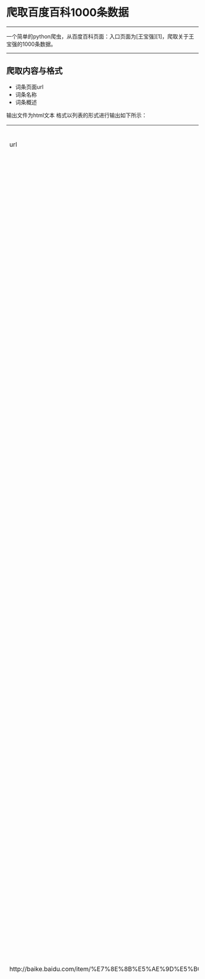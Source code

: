 ﻿# 爬取百度百科1000条数据

------

一个简单的python爬虫，从百度百科页面：入口页面为[王宝强][1]，爬取关于王宝强的1000条数据。


----------

## 爬取内容与格式 ##

 - 词条页面url
 - 词条名称
 - 词条概述
 
输出文件为html文本
格式以列表的形式进行输出如下所示：

<table>
<tr>
<td>url</td>
<td>词条名称</td>
<td>简介</td>
</tr>
<tr>
<td>http://baike.baidu.com/item/%E7%8E%8B%E5%AE%9D%E5%BC%BA/40464</td>
<td>王宝强</td>
<td>王宝强，1984年5月29日出生于河北省邢台市，中国内地男演员、导演。王宝强6岁开始练习武术，8岁在嵩山少林寺做俗家弟子。2003年，凭借剧情片《盲井》获得第40届台湾电影金马奖最佳新演员奖[1-2]  。2004年，因参演冯小刚执导的剧情片《天下无贼》而获得关注。2008年，凭借《士兵突击》中许三多一角获得第24届中国电视金鹰奖最具人气男演员奖以及观众喜爱的电视剧男演员奖[3-4]  ；同年，因出演《我的兄弟叫顺溜》中顺溜一角而受到广泛关注[5]  。2010年，出演战争剧《为了新中国前进》[6]  。2011年，凭借喜剧片《Hello!树先生》获得俄罗斯、美国纽约、意大利电影节最佳男主角奖及亚太电影奖。2012年，与徐峥继《人在囧途》再度合作的《人再囧途之泰囧》刷新华语电影票房纪录。2014年，相继主演了科幻片《冰封：重生之门》、动作片《一个人的武林》[7]  。2015年，主演了陈凯歌执导的奇幻片《道士下山》；12月，主演喜剧片《唐人街探案》[8-9]  。2016年，执导了个人电影处女作《大闹天竺》[10]  。2016年8月14日凌晨，王宝强在微博发离婚声明，与妻子解除婚姻关系。[11-12]  15日上午9时许，王宝强本人在律师陪同下来到北京朝阳法院，起诉其妻马蓉要求离婚。朝阳法院经审查符合立案条件，已正式受理此案。[13]  </td>
</tr>
</table>

以上述形式爬取了1000条相关的消息：


----------
## 项目结构：##

> * 爬虫调度端

参见文件：spider_main.py
在其中实例化了：
url管理器
下载器
解析器
输出器
传入入口url.
代码：

```python
import html_downloader
import html_outputer
import html_parser
import url_manager
class SpiderMain():
    def __init__(self):
        self.urls = url_manager.UrlManager()#url 管理器
        self.downloader = html_downloader.HtmlDownloader()#下载器
        self.parser = html_parser.HtmlParser()#解析器
        self.outputer = html_outputer.HtmlOutputer()#输出器

    #爬虫调度器
    def craw(self,root_url):
        #将入口ｕｒｌ添加到ｕｒｌ管理器中
        self.urls.add_new_url(root_url)
        #循环ｕｒｌ管理器中的ｕｒｌ，获取还没下载的新的ｕｒl
        count = 1
        while self.urls.has_new_url():
            try:#有些ｕｒｌ不能访问，可能出现错误，所以ｔｒｙ一下
                #记录这是当前的爬取的是哪个以及第几个ｕｒｌ
                new_url = self.urls.get_new_url()
                print 'craw %d : %s'%(count,new_url)
                #将新的ｕｒｌ的ｈｔｍｌ下载
                html_cont = self.downloader.download(new_url)
                #将新的ｕｒｌ和ｈｔｍｌ传入解析器进行解析，获得新的ｕｒｌｓ和ｄａｔａ
                new_urls,new_data = self.parser.parse(new_url,html_cont)
                #将新得到ｕｒｌｓ添加到ｕｒｌ管理器
                self.urls.add_new_urls(new_urls)
                #将新的数据进行收集
                self.outputer.collect_data(new_data)

                if count == 1000:
                    break
                count+=1
            except:
                print 'craw failed'
        # 最后输出收集好的数据
        self.outputer.output_html()
#主函数入口
if __name__=="__main__":
    root_url = "http://baike.baidu.com/item/%E7%8E%8B%E5%AE%9D%E5%BC%BA/40464"
    #创建爬虫
    obj_spider = SpiderMain()

```

> * url 管理器，管理还未爬取和已经爬取url

```python
#coding:utf-8
#ｕｒｌ管理器
class UrlManager(object):
    def __init__(self):
        #待爬取的ｕｒｌ列表
        self.new_urls = set()
        #已经爬取过的ｕｒｌ
        self.old_urls = set()
    #添加新的ｕｒｌ，添加一条
    def add_new_url(self, url):
        #首先判断是否是空的
        if url is None:
            return
        #判断是不是已经爬过或者在待爬列表中
        if url not in self.new_urls and url not in self.old_urls:
            self.new_urls.add(url)

    #添加一组ｕｒｌ
    def add_new_urls(self, urls):
        #ｕｒｌｓ为空，或者列表长度为０
        if urls is None or len(urls) == 0:
            return
        for url in urls:
            self.add_new_url(url)

    def has_new_url(self):
        return len(self.new_urls) != 0

    def get_new_url(self):
        #从新的ｕｒｌ中移除并且添加到老的ｕｒｌ中
        new_url = self.new_urls.pop()
        self.old_urls.add(new_url)

```

> * url下载器：url管理器将待爬取的url传送给网页下载器，进行下载，然后以字符串的形式传递给网页解析器进行解析。

```python
#coding:utf-8
#下载器
import urllib2


class HtmlDownloader(object):
    def download(self, url):
        if url is None:
            return None

        response = urllib2.urlopen(url)
        #如果读取失败
        if response.getcode() !=200:
            return  None
        #读取成功，返回内容
        return response.read()
```

> * 解析器，将需要的内容进行解析：
解析的过程需要分析，利用浏览器的查看元素功能查看对应内容的格式进行解析：
这里使用了BeautifulSoup 框架,解析器使用的是：html.parser

```python
#coding:utf-8
import re
import urlparse
from bs4 import BeautifulSoup

class HtmlParser(object):
    def parse(self, page_url, html_cont):
        if page_url is None or html_cont is None:
            return
        #创建ｂｅａｕｔｉｆｕｌＳｏｕｐ对象
        soup = BeautifulSoup(html_cont,#待解析的内容
                             'html.parser',#ｈｔｍｌ解析器
                             from_encoding='utf-8')#编码
        #本地方法,获取新的ｕｒｌｓ
        new_urls = self._get_new_urls(page_url,soup)
        #本地方法，获取有用的数据
        new_data = self._get_new_data(page_url,soup)

        return new_urls,new_data


    def _get_new_urls(self, page_url, soup):
        new_urls = set()
        #在分析过程中，百科的内链接是‘/view/123.htm’的形式，所以需要匹配相关的内容
        links = soup.find_all('a',href=re.compile(r"/view/\d+\.htm"))
        for link in links:
            new_url=link['href']
            #如前所述，匹配的形式是“view/123.htm”的形式，必须得加上page_url 即，当前页面的ｕｒｌ。
            new_full_url = urlparse.urljoin(page_url,new_url)
            new_urls.add(new_full_url)
        return new_urls

    #解析数据
    def _get_new_data(self, page_url, soup):
        res_data = {}
        # 打开页面，查看元素
        # <dd class="lemmaWgt-lemmaTitle-title">
        # <h1 >Python</h1>
        #标题标签都是这个格式
        title_node = soup.find('dd',class_="lemmaWgt-lemmaTitle-title").find('h1')

        res_data['title'] = title_node.get_text()


        #内容属性部分
        # < div
        #
        # class ="lemma-summary" label-module="lemmaSummary" >
        #
        # < div
        #
        # class ="para" label-module="para" > Python（英国发音： / ˈpaɪθən / 美国发音： / ˈpaɪθɑːn / ）, 是一种 < a target="_blank" href="/view/125370.htm" > 面向对象 < / a > 、解释型 < a target="_blank" href="/view/2561555.htm" > 计算机程序设计语言 < / a > ，由 < a target="_blank" href="/view/2975166.htm" > Guido van Rossum < / a > 于1989年发明，第一个公开发行版发行于1991年。 < / div > < div class ="para" label-module="para" > Python是纯粹的 < a target="_blank" href="/view/20965.htm" > 自由软件 < / a > ， < a target="_blank" href="/subview/60376/5122159.htm" data-lemmaid="3969" > 源代码 < / a > 和 < a target="_blank" href="/view/592974.htm" > 解释器 < / a > CPython遵循 < a target="_blank" href="/view/130692.htm" > GPL < / a > ( < a target="_blank" href="/view/36272.htm" > GNU < / a > General Public License)协议 < sup >[1] < / sup > < a class ="sup-anchor" name="ref_[1]_21087" > & nbsp; < / a >
        #
        # 。 < / div > < div
        #
        # class ="para" label-module="para" > Python语法简洁清晰，特色之一是强制用空白符(white space)作为语句缩进。 < / div > < div class ="para" label-module="para" > Pref="/view/125370.htm" > 面向对象 < / a > 、解释型 < a target="_blank" href="/view/2561555.htm" > 计算机程序设计语言 < / a > ，由 < a target="_blank" href="/view/2975166.htm" > Guido van Rossum < / a > 于1989年发明，第一个公开发行版发行于1991年。 < / div >
        summary_node = soup.find('div',class_="lemma-summary")
        res_data['summary'] = summary_node.get_text()

        # url
        res_data['url'] = page_url

```

> * 输出器，将解析好的内容以指定的形式输入到指定的文件：

```python
#coding:utf-8
#ｈｔｍｌ输出器
class HtmlOutputer(object):

    def __init__(self):
        self.datas =[]

    #收集数据
    def collect_data(self, data):
        if data is None:
            return
        self.datas.append(data)

    def output_html(self):
        #写入文件，以ｈｔｍｌ的形式输出
        fout = open('output.html','w')

        fout.write("<html>")
        fout.write("<body>")
        #以表格的形式输出
        fout.write("<table>")
        #ptrhon默认编码是ａｓｃｉｉ　所以需要显式的定义编码
        for data in self.datas:
            fout.write("<tr>")
            fout.write("<td>%s</td>" % data['url'])
            fout.write("<td>%s</td>" % data['title'].encode('utf-8'))
            fout.write("<td>%s</td>" % data['summary'].encode('utf-8'))
            fout.write("</tr>")

        fout.write("</table>")
        fout.write("</body>")
        fout.write("</html>")
```

## 输出文件预览 ##

<table><tr><td>http://baike.baidu.com/item/%E7%8E%8B%E5%AE%9D%E5%BC%BA/40464</td><td>王宝强</td><td>
王宝强，1984年5月29日出生于河北省邢台市，中国内地男演员、导演。王宝强6岁开始练习武术，8岁在嵩山少林寺做俗家弟子。2003年，凭借剧情片《盲井》获得第40届台湾电影金马奖最佳新演员奖[1-2] 
。2004年，因参演冯小刚执导的剧情片《天下无贼》而获得关注。2008年，凭借《士兵突击》中许三多一角获得第24届中国电视金鹰奖最具人气男演员奖以及观众喜爱的电视剧男演员奖[3-4] 
；同年，因出演《我的兄弟叫顺溜》中顺溜一角而受到广泛关注[5] 
。2010年，出演战争剧《为了新中国前进》[6] 
。2011年，凭借喜剧片《Hello!树先生》获得俄罗斯、美国纽约、意大利电影节最佳男主角奖及亚太电影奖。2012年，与徐峥继《人在囧途》再度合作的《人再囧途之泰囧》刷新华语电影票房纪录。2014年，相继主演了科幻片《冰封：重生之门》、动作片《一个人的武林》[7] 
。2015年，主演了陈凯歌执导的奇幻片《道士下山》；12月，主演喜剧片《唐人街探案》[8-9] 
。2016年，执导了个人电影处女作《大闹天竺》[10] 
。2016年8月14日凌晨，王宝强在微博发离婚声明，与妻子解除婚姻关系。[11-12] 
  15日上午9时许，王宝强本人在律师陪同下来到北京朝阳法院，起诉其妻马蓉要求离婚。朝阳法院经审查符合立案条件，已正式受理此案。[13] 

</td></tr><tr><td>http://baike.baidu.com/view/10812277.htm</td><td>百度百科：多义词</td><td>
百度百科里，当同一个词条名可指代含义概念不同的事物时，这个词条称为多义词。如词条“苹果”，既可以代表一种水果，也可以指代苹果公司，因此“苹果”是一个多义词。
</td></tr><tr><td>http://baike.baidu.com/view/793565.htm</td><td>韩三平</td><td>
韩三平，1953年10月生于四川旺苍县，中国制片人、导演，原中国电影集团公司董事长。毕业于四川大学中文系[1] 
。1977年进入四川峨嵋电影制片厂，先后任照明工、场记、副导演、艺术中心主任。1983年到北京电影学院导演系进修班学习，毕业后回到峨嵋电影制片厂，任导演、副厂长。1987年，指导拍摄个人首部电影《不沉的地平线》。1991年，编剧并指导拍摄了反映毛泽东近30年的生活片断的故事片《毛泽东的故事》。1994年转任北京电影制片厂副厂长。1999年担任新成立的中国电影集团公司副董事长兼副总经理。2007年升任中影集团董事长。2009年，获2008CCTV中国经济年度人物；同年指导中华人民共和国成立60周年的献礼作品《建国大业》。2014年3月正式退休[2] 
。</td></tr>
<tr><td>http://baike.baidu.com/view/562404.htm</td><td>冯远征</td><td>
冯远征，1962年11月16日生于北京市，陕西韩城市人，中国内地男演员，1985年考入北京人民艺术剧院。1989年，应邀赴联邦德国西柏林高等艺术学院戏剧系进修戏剧表演，主攻格洛托夫斯基表演学派。1991年回国，成为北京人民艺术剧院演员。 2002年，与梅婷合作电视剧《不要和陌生人说话》，塑造心理变态的医生安嘉和[1] 
。2005年，自导自演电视剧《滴血玫瑰》[2] 
。2008年，在冯小刚电影《非诚勿扰》里饰演一个娘娘腔，提名第三十届大众电影百花奖最佳男配角。[3] 
2014年1月，主演爱情喜剧电视剧《男媒婆》[1] 
。2015年4月16日至25日与余少群主演的话剧《风雪夜归人》登陆国家大剧院。[4] 
2015年，凭借《老农民》获得第21届上海电视节最佳男配角奖。[5] 
同年获得获“全国中青年德艺双馨文艺工作者”称号。[6] 

</td></tr><tr><td>http://baike.baidu.com/view/778069.htm</td><td>红旗渠的儿女们</td><td>
中央电视台（CCTV）多次热播大型电视连续剧《红旗渠的儿女们》的阵容堪称华语电视史上的一个巅峰，由中国著名演员陈思成、李芯逸担任第一男女主角，其它华丽演员阵容有汤唯、段奕宏、王宝强、李光洁等。于小莲、金桂生等人物形象深入人心。本剧记录河南林州红旗渠的后代们在改革开放大潮的冲击下走出太行、走出大山，一把瓦刀闯天下，进入城市从事建筑、二次创业的故事。通过对于小莲、金桂生、大群二群兄弟、宁霄雅、金瓦刀、兔子等林州新老两代人的人生经历和心路历程的独特开掘和刻画，以全新的视角开掘和诠释了在新的时代背景下，红旗渠精神新的时代内涵。通过两代人人物命运和观念的冲突的描写，揭示了红旗渠人新旧观念的矛盾和碰撞，红旗渠的后代们经过打拚由穷人致富、由乡巴佬变成城里人，展示了由农业文明进入城市文明的艰难嬗变过程。[1] 

</td></tr><tr><td>http://baike.baidu.com/view/1446503.htm</td><td>即日启程</td><td>
《即日启程》是北京电影制片厂出品的一部都市喜剧片，由刘江执导，范伟、居文沛、刘桦主演。该片于2008年09月30日上映。主要讲述了倒霉的老崔鬼使神差地意外遇到了一位灾星似的女孩小夏，从此开始了他噩梦般的日子。[1] 

</td></tr><tr><td>http://baike.baidu.com/view/1576035.htm</td><td>出门靠朋友</td><td>
《出门靠朋友》是2008年王宝强发行的歌曲。
</td></tr><tr><td>http://baike.baidu.com/view/469556.htm</td><td>胡玫</td><td>
胡玫，1958年9月2日出生于北京，祖籍江苏沛县，中国女影视导演、制片人、编剧。[1] 
1984年指导个人首部电视剧作品《女儿楼》，该片被中国电影家协会、中国电影报评为当年全国十佳影片。[2] 
1989年任独立制片人，拍摄、制作了商业性电视片《新兵小传》、《姊妹迷踪》。1994年为福建电视台编剧并导执导纪实性电视连续剧《昨夜长风》。[3] 
1998年胡玫凭借历史剧《雍正王朝》，被评为中国十大优秀女导演，双十佳电视剧导演。1999年，《雍正王朝》获飞天奖、金鹰奖，“五个一”工程奖，优秀电视剧奖。[4] 
2005年8月，胡玫执导的《汉武大帝》获得2005年飞天奖优秀电视剧奖，胡玫获得中国政府影视大奖“飞天奖”最佳导演奖。2011年5月她执导的歌剧《白毛女》作为建党九十周年的献礼剧目亮相国家大剧院。2015年9月7日，胡玫指导的电视剧《英雄曹操》在安徽卫视播出，并且在日本银河频道播出[5-7] 
。
</td></tr><tr><td>http://baike.baidu.com/view/9860468.htm</td><td>江淮依旧</td><td>
《江淮依旧》是由胡玫执导的古代电视剧，何润东、郭晓婷等参加演出。该剧讲述了两淮盐商与清朝统治者之间的争斗，在扬州这个盐运枢纽口岸，各方商贾在博弈中求得均衡的故事。[1] 

</td></tr><tr><td>http://baike.baidu.com/view/828324.htm</td><td>岳云鹏</td><td>
岳云鹏，男，1985年4月15日出生[1] 
，河南濮阳人，德云社青年相声演员，和孙越、朱云峰、闫云达并称“德云四少”。2004年投身相声界，拜郭德纲为师，主攻相声、太平歌词、竹板书。2005年首次登台演出。2012年出演卢卫国执导的喜剧电影《就是闹着玩的》饰演蔡宝强[2] 
。2013年在北京举办相声专场。2014年中央电视台春节联欢晚会参演小品《扰民了你》获得春晚节目三等奖[3] 
。2015年中央电视台春节联欢晚会与孙越表演相声《我忍不了》。[4] 
同年出演喜剧电影《煎饼侠》和电视剧《先生，你哪位》，其改编的《五环之歌》也成为了《煎饼侠》的推广曲。[5] 
2015年末岳云鹏加盟央视一套真人秀《了不起的挑战》和浙江卫视真人秀《西游奇遇记》担任嘉宾。[6] 
2016年4月，获得东方卫视《欢乐喜剧人第二季》总冠军。[7] 
5月加盟电影《从你的全世界路过》，出演“猪头”[8] 
。
</td></tr><tr><td>http://baike.baidu.com/view/58499.htm</td><td>李元霸</td><td>
李元霸是古典小说《说唐》以及评书《兴唐传》、《瓦岗英雄》中的人物。在《说唐》中是天下第一条好汉，隋唐十八好汉之首。天下无敌。两臂四象不过之力。使一对铁锤，重八百斤。坐骑“万里云”，日行一万，夜走八千。
</td></tr><tr><td>http://baike.baidu.com/view/47449.htm</td><td>潼关</td><td>
潼关位于陕西省渭南市潼关县北，北临黄河，南踞山腰。《水经注》载：“河在关内南流潼激关山，因谓之潼关。”始建于东汉建安元年（196年）。潼关是关中的东大门，历来为兵家必争之地，居中华十大名关第二位，素有“第一关”的美誉，乾隆皇帝游历帝国大好河山，行至于此，也不免感慨潼关之险峻，并于城楼外横额上留下“第一关”的鎏金御书。潼关设于东汉末，当时关城建在黄土塬上，隋代南移数里，唐武则天时北迁塬下，形成今日潼关城旧址。唐置潼津县，明设潼关卫，清为潼关县，民国时袭之。因为潼关地处黄河渡口，位居晋、陕、豫三省要冲，扼长安至洛阳驿道的要冲，是进出三秦之锁钥，所以成为汉末以来东入中原和西出关中、西域的必经之地及关防要隘，历来为兵家必争之地，素有“畿内首险”、“四镇咽喉”、“百二重关”之誉。潼关位于关中平原东部，雄踞秦、晋、豫三省要冲之地，潼关的形势非常险要，南有秦岭。东南有禁谷，谷南又有12连城；北有渭、洛二川会黄河抱关而下，西近华岳。周围山连山，峰连峰，谷深崖绝，山高路狭，中通一条狭窄的羊肠小道，往来仅容一车一马。过去人们常以“细路险与猿猴争”、“人间路止潼关险”来比拟这里形势的隆要。杜甫游此后也有“丈人视要处，窄狭容单车，艰难奋长戟，万古用一夫”的诗句。
</td></tr><tr><td>http://baike.baidu.com/view/3520128.htm</td><td>任正斌</td><td>
任正斌[1] 
，男，湖北武汉人，中国著名演员，毕业于中国人民解放军艺术学院。堪称戏骨级演员，能胜任各类人物性格的角色，代表作品有《乱世三义》、《独刺》、《北京爱情故事》、《黎明之前》[2] 
等。
</td></tr><tr><td>http://baike.baidu.com/view/1973866.htm</td><td>晋阳老醋坊</td><td>
《晋阳老醋坊》是太原电视台2008年制作上映的一部古装剧。由胡玫、何燕江执导，贾静雯、商天娥等主演。该片主要讲诉康熙年间在山西小镇上老醋坊发生的故事。
</td></tr><tr><td>http://baike.baidu.com/view/1764355.htm</td><td>孙维民</td><td>
孙维民，1955年7月14日出生于辽宁省大连市普兰店区，国家一级演员、制片人。毕业于中央戏剧学院表演系，就职于大连话剧团。1995年主演电视剧《七战七捷》，首次饰演周恩来总理。1997年在电影《大进军南线大追歼》和《大转折》中再次饰演周恩来。1998年在多部影视剧和电影中饰演周恩来。2000年在电视剧《日出东方》中饰演廖仲恺。2001年在电视剧《鲁迅与许广平》中饰演鲁迅。2005年出演电视剧《抗日名将左权》，并饰演左权。2009年主演电视剧《东方红1949》。2011年主演电视剧《东方》。2013年主演电影《周恩来的四个昼夜》，饰演周恩来。2014年主演电影《一号目标》[1] 
，并获得第30届中国电影金鸡奖最佳男主角奖。2015年在电视剧《海棠依旧》中饰演周恩来[2] 
。
</td></tr><tr><td>http://baike.baidu.com/view/954562.htm</td><td>远离战争的年代</td><td>
《远离战争的年代》是1986年上映的一部中国电影，由胡玫导演。，黄宗洛，朱琳主演。《远离战争的年代》讲述人称老顾头的顾蒙是个八路军老战士，退休后与在军校当教官的儿子顾小舟和儿媳文雁、小孙子明明生活在一起，闲时带带孙子、照看照看家，安逸自在。一个偶然的机会，老顾头在一本杂志上看到了一篇报导和一张使他激动异常的照片--40多年音讯皆无的旧情人陈云花还活在人间，而且还为建设家乡小学捐款一万多元！老顾头夜不能寐，往事清晰的呈现在眼前：抗日战争时期，母亲惨死在日军铁蹄下，16岁的顾蒙被抓去做劳工，好不容易逃出来，正碰上日本鬼子要污辱云花；顾蒙打死鬼子，救出云花，一起投奔了八路军。顾蒙扛抢打仗，云花头部重伤，双目失明，转移到老家养伤，两人自此分离……
</td></tr><tr><td>http://baike.baidu.com/view/994565.htm</td><td>城门楼</td><td>
城门楼位于平海古城内，是当时古城最高大雄伟的建筑。
</td></tr><tr><td>http://baike.baidu.com/view/1945477.htm</td><td>咏乐汇</td><td>
《咏乐汇》是CCTV—2推出的一档脱口秀节目。是以主持人李咏邀请朋友做客吃饭为形式的一场闲谈，这位嘉宾既可能是一位经济商业领域的风云人物，可能是科技界的大腕，也可能是文化体育界的名人，还可能是电影明星，总之，这是一场与成功人士畅谈经营人生智慧的访秀。[1] 

</td></tr><tr><td>http://baike.baidu.com/view/20107.htm</td><td>柿饼</td><td>
柿饼，中药名。为柿科植物柿的果实经加工而成的饼状食品，有白柿、乌柿两种。
</td></tr><tr><td>http://baike.baidu.com/view/211716.htm</td><td>杜琪峰</td><td>
杜琪峰1955年4月22日生于香港，祖籍广东省普宁市，导演、监制、编剧。[1] 
1980年执导首部电影《碧水寒山夺命金》，正式开始其导演生涯。1983年担任武侠剧《射雕英雄传》的执行导演[2] 
。1989年因执导文艺片《阿郎的故事》而受到关注。1992年执导的喜剧电影《审死官》不仅成为香港电影年度票房冠军，还打破了香港电影的票房纪录[3] 
。1995年执导电影《无味神探》。1996年与韦家辉、游乃海等人合组了银河映像电影公司。1999年执导的电影《枪火》奠定其黑帮警匪片的风格，凭借这部电影他获得了第19届香港电影金像奖最佳导演奖、第37届台湾电影金马奖最佳导演奖[4-5] 
。2000年进入中国星集团并担任营运总裁。2003年凭借《PTU》获得第23届香港电影金像奖最佳导演奖[6] 
。2005年凭借《黑社会》获得第25届香港电影金像奖最佳导演奖[7] 
。2008年担任第65届威尼斯国际电影节评委[8] 
。2011年凭借电影《夺命金》获得第49届台湾电影金马奖最佳导演奖[9] 
。2013年执导的电影《毒战》打破中国内地警匪电影的票房纪录[10] 
。2015年执导剧情片《华丽上班族》[11] 
和警匪片《三人行》。[12] 
2016年，与韦家辉联合执导的魔幻大片《天师捉妖》[13] 
。
</td></tr><tr><td>http://baike.baidu.com/view/3750755.htm</td><td>可持续发展之路</td><td>
《可持续发展之路：胡细银区域经济与城市管理论文集》为作者多年理论研究集锦之作，更是多年工作实践经验所得。全书系统分析了我国农业、区域经济、城市规划、人口环境等当下社会热点问题，深入思考了我国地区经济可持续发展之路。在农业发展战略篇，《可持续发展之路:胡细银区域经济与城市管理论文集》主要对东北半干旱地区生产力进行了全面解析，并提出了生态农业系统发展战略：在区域经济发展战略篇，作者集中针对我国西部欠发达地区开展研究，探讨其经济发展道路的选择，同时全面分析了我国各地区经济特点及发展差异；规划理论与实践篇中，作者结合城市规划、城市管理以及环境管理等方面的实践工作，深入探讨了经济发达地区开发建设中面临的问题及今后的发展模式，及其对城市的健康与和谐发展所起到的积极推动作用；在城市、人口与环境篇中，作者对城市飞速发展与随之而来的人口增长与环境恶化问题进行了深入探讨，继而为经济可持续发展提供了有价值的参考。
</td></tr><tr><td>http://baike.baidu.com/view/721653.htm</td><td>宋江波</td><td>
宋江波，男，1954年9月出生。籍贯长春，汉族，毕业于北京电影学院导演系。现任吉林动画学院电影学院院长，吉林省文学艺术界联合会副主席，国家一级导演。吉林省电影家协会副主席、吉林省电视家协会副主席、中国电影家协会理事、中国电视剧导演工作委员会理事、中国电影导演协会执委。原任长春电影制片厂副厂长、总导演。2000年获全国文联百名青年优秀艺术家、2001年获吉林省委省政府颁发的二十世纪艺术金奖、2006年被授予吉林省高级专家。[1] 

</td></tr></table>
